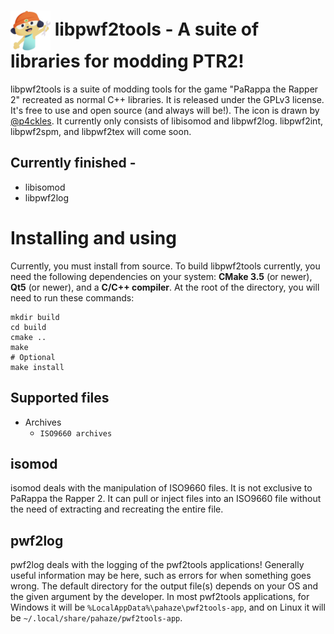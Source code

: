 # <img src="img/pwf2tools-x64.png" align="center"> libpwf2tools - A suite of libraries for modding PTR2! </img>

libpwf2tools is a suite of modding tools for the game "PaRappa the Rapper 2" recreated as normal C++ libraries. It is released under the GPLv3 license. It's free to use and open source (and always will be!). The icon is drawn by [@p4ckles](https://twitter.com/p4ckles). It currently only consists of libisomod and libpwf2log. libpwf2int, libpwf2spm, and libpwf2tex will come soon.

## Currently finished -
  * libisomod
  * libpwf2log

# Installing and using
Currently, you must install from source. To build libpwf2tools currently, you need the following dependencies on your system: **CMake 3.5** (or newer), **Qt5** (or newer), and a **C/C++ compiler**. At the root of the directory, you will need to run these commands:

    mkdir build
    cd build
    cmake ..
    make
	# Optional
	make install

## Supported files
  * Archives
    - `ISO9660 archives`

## isomod

isomod deals with the manipulation of ISO9660 files. It is not exclusive to PaRappa the Rapper 2. It can pull or inject files into an ISO9660 file without the need of extracting and recreating the entire file.

## pwf2log

pwf2log deals with the logging of the pwf2tools applications! Generally useful information may be here, such as errors for when something goes wrong. The default directory for the output file(s) depends on your OS and the given argument by the developer. In most pwf2tools applications, for Windows it will be `%LocalAppData%\pahaze\pwf2tools-app`, and on Linux it will be `~/.local/share/pahaze/pwf2tools-app`.
